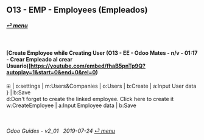 ## O13 - EMP - Employees (Empleados)
#### [_&#x23CE; menu_](/o13/ee/o13-ee-guides_menu.md)  

<br>

#### [Create Employee while Creating User (O13 - EE - Odoo Mates - n/v - 01:17 - Crear Empleado al crear Usuario)]https://youtube.com/embed/fhaB5pnTp9Q?autoplay=1&start=0&end=0&rel=0)
&#x229E; | o:settings | m:Users&Companies | o:Users | b:Create | a:Input User data } | b:Save  
d:Don't forget to create the linked employee. Click here to create it  
w:CreateEmployee | a:Input Employee data | b:Save

<br>

###### Odoo Guides - v2_01 &nbsp; 2019-07-24  [_&#x23CE; menu_](/o13/ee/o13-ee-guides_menu.md)  

